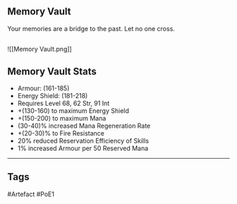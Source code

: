 ## Memory Vault
Your memories are a bridge to the past. Let no one cross.
##
![[Memory Vault.png]]
## Memory Vault Stats
- Armour: (161-185)
- Energy Shield: (181-218)
- Requires Level 68, 62 Str, 91 Int
- +(130-160) to maximum Energy Shield
- +(150-200) to maximum Mana
- (30-40)% increased Mana Regeneration Rate
- +(20-30)% to Fire Resistance
- 20% reduced Reservation Efficiency of Skills
- 1% increased Armour per 50 Reserved Mana


---
## Tags
#Artefact
#PoE1